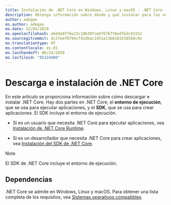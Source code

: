```yaml
---
title: Instalación de .NET Core en Windows, Linux y macOS - .NET Core
description: Obtenga información sobre dónde y qué instalar para las versiones de Windows, Linux y macOS de .NET Core. Descubra qué dependencias necesita para desarrollar, implementar y ejecutar aplicaciones de .NET Core.
author: adegeo
ms.author: adegeo
ms.date: 12/04/2019
ms.openlocfilehash: e6dde0f76e23c106397ce6f6767f6edfbdc93152
ms.sourcegitcommit: dc2feef0794cf41dbac1451a13b8183258566c0e
ms.translationtype: HT
ms.contentlocale: es-ES
ms.lasthandoff: 06/24/2020
ms.locfileid: "85324800"
---
```

# <a name="download-and-install-net-core"></a>Descarga e instalación de .NET Core

En este artículo se proporciona información sobre cómo descargar e instalar .NET Core. Hay dos partes en .NET Core, el **entorno de ejecución**, que se usa para ejecutar aplicaciones, y el **SDK**, que se usa para crear aplicaciones. El SDK incluye el entorno de ejecución.

- Si es un usuario que necesita .NET Core para ejecutar aplicaciones, vea [Instalación de .NET Core Runtime](runtime.md).

- Si es un desarrollador que necesita .NET Core para crear aplicaciones, vea [Instalación del SDK de .NET Core](sdk.md).

> [!NOTE]
> El SDK de .NET Core incluye el entorno de ejecución.

## <a name="dependencies"></a>Dependencias

.NET Core se admite en Windows, Linux y macOS. Para obtener una lista completa de los requisitos, vea [Sistemas operativos compatibles](dependencies.md).
